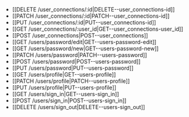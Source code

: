 * [[DELETE /user_connections/:id|DELETE--user_connections-id]]
* [[PATCH /user_connections/:id|PATCH--user_connections-id]]
* [[PUT /user_connections/:id|PUT--user_connections-id]]
* [[GET /user_connections/:user_id|GET--user_connections-user_id]]
* [[POST /user_connections|POST--user_connections]]
* [[GET /users/password/edit|GET--users-password-edit]]
* [[GET /users/password/new|GET--users-password-new]]
* [[PATCH /users/password|PATCH--users-password]]
* [[POST /users/password|POST--users-password]]
* [[PUT /users/password|PUT--users-password]]
* [[GET /users/profile|GET--users-profile]]
* [[PATCH /users/profile|PATCH--users-profile]]
* [[PUT /users/profile|PUT--users-profile]]
* [[GET /users/sign_in|GET--users-sign_in]]
* [[POST /users/sign_in|POST--users-sign_in]]
* [[DELETE /users/sign_out|DELETE--users-sign_out]]